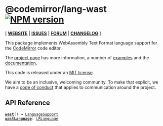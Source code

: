 <!-- NOTE: README.md is generated from src/README.md -->

# @codemirror/lang-wast [![NPM version](https://img.shields.io/npm/v/@codemirror/lang-wast.svg)](https://www.npmjs.org/package/@codemirror/lang-wast)

[ [**WEBSITE**](https://codemirror.net/6/) | [**ISSUES**](https://github.com/codemirror/codemirror.next/issues) | [**FORUM**](https://discuss.codemirror.net/c/next/) | [**CHANGELOG**](https://github.com/codemirror/lang-wast/blob/main/CHANGELOG.md) ]

This package implements WebAssembly Text Format language support for
the [CodeMirror](https://codemirror.net/6/) code editor.

The [project page](https://codemirror.net/6/) has more information, a
number of [examples](https://codemirror.net/6/examples/) and the
[documentation](https://codemirror.net/6/docs/).

This code is released under an
[MIT license](https://github.com/codemirror/lang-wast/tree/main/LICENSE).

We aim to be an inclusive, welcoming community. To make that explicit,
we have a [code of
conduct](http://contributor-covenant.org/version/1/1/0/) that applies
to communication around the project.

## API Reference

<dl>
<dt id="user-content-wast">
  <code><strong><a href="#user-content-wast">wast</a></strong>() → <a href="https://codemirror.net/6/docs/ref#language.LanguageSupport">LanguageSupport</a></code></dt>

<dd></dd>
<dt id="user-content-wastlanguage">
  <code><strong><a href="#user-content-wastlanguage">wastLanguage</a></strong>: <a href="https://codemirror.net/6/docs/ref#language.LRLanguage">LRLanguage</a></code></dt>

<dd></dd>
</dl>
